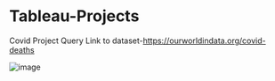 # Tableau-Projects

Covid Project Query
Link to dataset-https://ourworldindata.org/covid-deaths

![image](https://user-images.githubusercontent.com/81099459/133222405-258ae1b0-bb5f-43ad-8b96-022b7ce13415.png)

